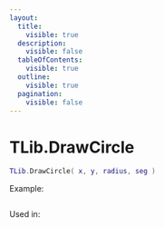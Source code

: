 ```yaml
---
layout:
  title:
    visible: true
  description:
    visible: false
  tableOfContents:
    visible: true
  outline:
    visible: true
  pagination:
    visible: false
---
```


# TLib.DrawCircle

```lua
TLib.DrawCircle( x, y, radius, seg )
```



Example:

```lua
```



Used in:&#x20;

